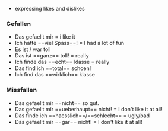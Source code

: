 + expressing likes and dislikes 

### Gefallen

+ Das gefaellt mir = i like it 
+ Ich hatte ==viel Spass==! = I had a lot of fun
+ Es ist  / war toll 
+ Das ist ==ganz== toll! = really
+ Ich finde das ==echt== klasse = really 
+ Das find ich ==total== schoen!
+ Ich find das ==wirklich== klasse 

### Missfallen 

+ Das gefaellt mir ==nicht== so gut. 
+ Das gefaellt mir ==ueberhaupt== nicht! = I don't like it at all!
+ Das finde ich ==haesslich==/==schlecht== = ugly/bad 
+ Das gefaellt mir ==gar== nicht! = I don't like it at all!

